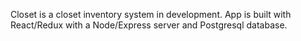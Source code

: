 Closet is a closet inventory system in development. App is built with React/Redux with a
Node/Express server and Postgresql database.